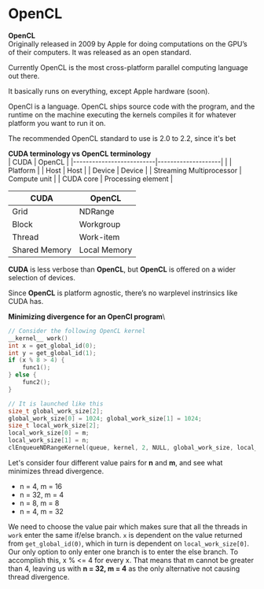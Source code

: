# OpenCL

**OpenCL**\
Originally released in 2009 by Apple for doing computations on the GPU’s of their computers. It was released as an open standard.

Currently OpenCL is the most cross-platform parallel computing language out there.

It basically runs on everything, except Apple hardware (soon).

OpenCl is a language. OpenCL ships source code with the program, and the runtime on the machine executing the kernels compiles it for whatever platform you want to run it on.

The recommended OpenCL standard to use is 2.0 to 2.2, since it's bet

**CUDA terminology vs OpenCL terminology**\
| CUDA                     | OpenCL             |
|--------------------------|--------------------|
|                          | Platform           |
| Host                     | Host               |
| Device                   | Device             |
| Streaming Multiprocessor | Compute unit       |
| CUDA core                | Processing element |

| CUDA          | OpenCL       |
|---------------|--------------|
| Grid          | NDRange      |
| Block         | Workgroup    |
| Thread        | Work-item    |
| Shared Memory | Local Memory |

**CUDA** is less verbose than **OpenCL**, but **OpenCL** is offered on a wider selection of devices.

Since **OpenCL** is platform agnostic, there’s no warplevel instrinsics like CUDA has.

**Minimizing divergence for an OpenCl program**\
```C
// Consider the following OpenCL kernel
__kernel__ work()
int x = get_global_id(0);
int y = get_global_id(1);
if (x % 8 > 4) {
    func1();
} else {
    func2();
}

// It is launched like this
size_t global_work_size[2];
global_work_size[0] = 1024; global_work_size[1] = 1024;
size_t local_work_size[2];
local_work_size[0] = m;
local_work_size[1] = n;
clEnqueueNDRangeKernel(queue, kernel, 2, NULL, global_work_size, local_work_size, 0, NULL, NULL);
```
Let's consider four different value pairs for **n** and **m**, and see what minimizes thread divergence.

- n = 4, m = 16
- n = 32, m = 4
- n = 8, m = 8
- n = 4, m = 32

We need to choose the value pair which makes sure that all the threads in `work` enter the same if/else branch. `x` is dependent on the value returned from `get_global_id(0)`, which in turn is dependent on `local_work_size[0]`. Our only option to only enter one branch is to enter the else branch. To accomplish this, x % <= 4 for every x. That means that m cannot be greater than 4, leaving us with **n = 32, m = 4** as the only alternative not causing thread divergence.